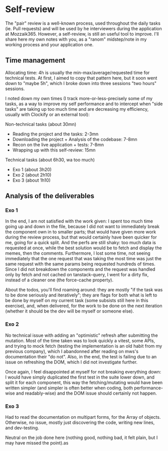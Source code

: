 # Self-review

The "pair" review is a well-known process, used throughout the daily tasks (ie. Pull requests) and will be used by he interviewers during the application at Mozzaik365.
However, a self-review, is still an useful tool to improve. I'll share here my own notes with you, as a "ranom" midstep/note in my working process and your application one.

## Time management

Allocating time: 4h is usually the min-max/average/requested time for technical tests. At first, I aimed to copy that pattern here, but it soon went down to "maybe 5h", which I broke down into three sessions "two hours" sessions.

I noted down my own times (I track more-or-less-precisely some of my tasks, as a way to improve my self performance and to intercept when "side tasks" are taking up too much time and are decreasing my efficiency, usually with Clockify or an external tool):

Non-technical tasks (about 30mn)

* Reading the project and the tasks: 2-3mn
* Downloading the project + Analysis of the codebase: 7-8mn
* Recon on the live application + tests: 7-8mn
* Wrapping up with this self-review: 15mn

Technical tasks (about 6h30, wa too much)

* Exo 1 (about 3h20)
* Exo 2 (about 2h10)
* Exo 3 (about 1h10)

## Analysis of the deliverables

### Exo 1

In the end, I am not satisfied with the work given: I spent too much time going up and down in the file, because I did not want to immediately break the component own in to smaller parts; that would have given more work during the review process, but that would certainly have been quicker for me, going for a quick split. And the perfs are still shaky: too much data is requested at once, while the best solution would be to fetch and display the memes, then the comments.
Furthermore, I lost some time, not seeing immediately that the one request that was taking the most time was just the same request with the same params being requested hundreds of times. Since I did not breakdown the components and the request was handled only by fetch and not cached on tanstack-query, I went for a dirty fix, instead of a cleaner one (the force-cache property).

About the todos, you'll find roaming around: they are mostly "if the task was to be done seriously and iteratively"; they are flags for both what is left to be done by myself on my current task (some subsists still here in this exercise), and, when delivered, for the work to be done on the next iteration (whether it should be the dev will be myself or someone else).

### Exo 2

No technical issue with adding an "optimistic" refresh after submitting the mutation.
Most of the time taken was to look quickly a vitest, some APIs, and trying to mock fetch (testing the implementation is an old habit from my previous company), which I abandonned after reading on mws's documentation their "do not". Also, in the end, the test is failing due to an issue on refreshing the DOM, which I did not investigate further.

Once again, I feel disappointed at myself for not breaking everything down: I would have simply duplicated the first test in the suite lower down, and split it for each component, this way the fetching/mutating would have been written simpler (and simpler is often better when coding, both performance-wise and readably-wise) and the DOM issue should certainly not happen.

### Exo 3

Had to read the documentation on multipart forms, for the Array of objects. Otherwise, no issue, mostly just discovering the code, writing new lines, and dev-testing.

Neutral on the job done here (nothing good, nothing bad, it felt plain, but I may have missed the point).as